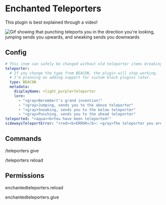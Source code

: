 # Enchanted Teleporters
This plugin is best explained through a video!

![Gif showing that punching teleports you in the direction you're looking, jumping sends you upwards, and sneaking sends you downwards](https://cdn.modrinth.com/data/cached_images/0347404d5fa24732ccdd85b50966bbd005472ab2.gif)

## Config
```yaml
# This item can safely be changed without old teleporter items breaking.
teleporter:
  # If you change the type from BEACON, the plugin will stop working.
  # I'm planning on adding support for custom block plugins later.
  type: BEACON
  metadata:
    displayName: <light_purple>Teleporter
    lore:
      - "<gray>Berembert's grand invention!"
      - "<gray>Jumping, sends you to the above teleporter"
      - "<gray>Sneaking, sends you to the below teleporter"
      - "<gray>Punching, sends you to the ahead teleporter"
teleported: "<aqua><b>You have been teleported!"
sidewaysTeleportError: "<red><b>ERROR</b>: <gray>The teleporter you are aiming at is too far away. It needs to be under 90 blocks away!"
```

## Commands
/teleporters give <name> <amount>

/teleporters reload

## Permissions
enchantedteleporters.reload

enchantedteleporters.give
